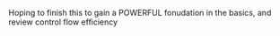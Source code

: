 Hoping to finish this to gain a POWERFUL fonudation in the basics, and review control flow efficiency
